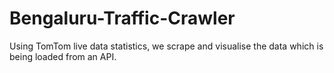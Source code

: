 # Bengaluru-Traffic-Crawler

Using TomTom live data statistics, we scrape and visualise the data which is being loaded from an API.
